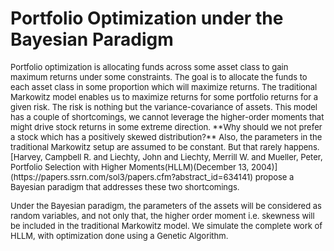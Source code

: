 # Portfolio Optimization under the Bayesian Paradigm

<p> <font size='2'> Portfolio optimization is allocating funds across some asset class to gain maximum returns under some constraints. The goal is to allocate the funds to each asset class in some proportion which will maximize returns. The traditional Markowitz model enables us to maximize returns for some portfolio returns for a given risk. The risk is nothing but the variance-covariance of assets. This model has a couple of shortcomings, we cannot leverage the higher-order moments that might drive stock returns in some extreme direction. **Why should we not prefer a stock which has a positively skewed distribution?** Also, the parameters in the traditional Markowitz setup are assumed to be constant. But that rarely happens. [Harvey, Campbell R. and Liechty, John and Liechty, Merrill W. and Mueller, Peter, Portfolio Selection with Higher Moments(HLLM)(December 13, 2004)] (https://papers.ssrn.com/sol3/papers.cfm?abstract_id=634141) propose a Bayesian paradigm that addresses these two shortcomings.</p>

Under the Bayesian paradigm, the parameters of the assets will be considered as random variables, and not only that, the higher order moment i.e. skewness will be included in the traditional Markowitz model. We simulate the complete work of HLLM, with optimization done using a Genetic Algorithm.
